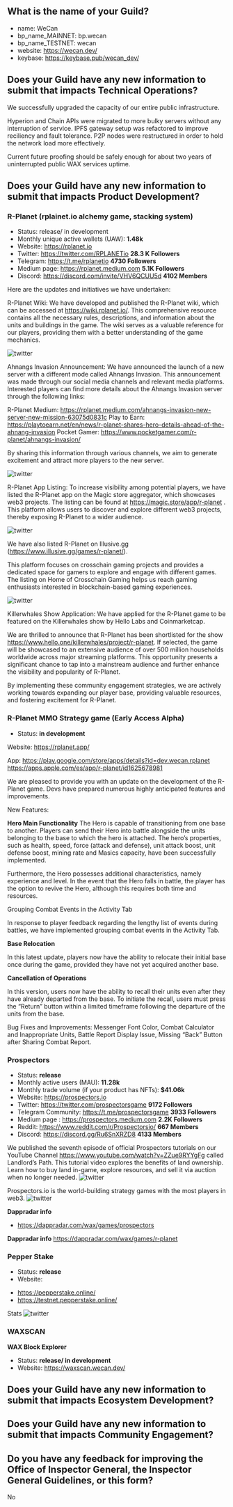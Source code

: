 ## What is the name of your Guild?

* name: WeCan
* bp_name_MAINNET: bp.wecan
* bp_name_TESTNET: wecan
* website: https://wecan.dev/
* keybase: https://keybase.pub/wecan_dev/

## Does your Guild have any new information to submit that impacts Technical Operations?

We successfully upgraded the capacity of our entire public infrastructure.

Hyperion and Chain APIs were migrated to more bulky servers without any interruption of service.
IPFS gateway setup was refactored to improve reciliency and fault tolerance.
P2P nodes were restructured in order to hold the network load more effectively.

Current future proofing should be safely enough for about two years of uninterrupted public WAX services uptime.

## Does your Guild have any new information to submit that impacts Product Development?

### R-Planet (rplainet.io alchemy game, stacking system)
* Status: release/ in development
* Monthly unique active wallets (UAW): **1.48k**
* Website: https://rplanet.io
* Twitter: https://twitter.com/RPLANETio **28.3 K Followers**
* Telegram: https://t.me/rplanetio **4730 Followers**
* Medium page: https://rplanet.medium.com **5.1K Followers**
* Discord: https://discord.com/invite/VHV6QCUU5d **4102 Members**


Here are the updates and initiatives we have undertaken:

R-Planet Wiki: We have developed and published the R-Planet wiki, which can be accessed at https://wiki.rplanet.io/. 
This comprehensive resource contains all the necessary rules, descriptions, and information about the units and buildings in the game. 
The wiki serves as a valuable reference for our players, providing them with a better understanding of the game mechanics.

![twitter](https://github.com/We-Can-dev/waxguilds/blob/june-2023/reports/bp.wecan/images/wecan_image57.png)

Ahnangs Invasion Announcement: We have announced the launch of a new server with a different mode called Ahnangs Invasion. 
This announcement was made through our social media channels and relevant media platforms. 
Interested players can find more details about the Ahnangs Invasion server through the following links:

R-Planet Medium: https://rplanet.medium.com/ahnangs-invasion-new-server-new-mission-63075d0831c
Play to Earn: https://playtoearn.net/en/news/r-planet-shares-hero-details-ahead-of-the-ahnang-invasion
Pocket Gamer: https://www.pocketgamer.com/r-planet/ahnangs-invasion/

By sharing this information through various channels, we aim to generate excitement and attract more players to the new server.

![twitter](https://github.com/We-Can-dev/waxguilds/blob/june-2023/reports/bp.wecan/images/wecan_image58.png)


R-Planet App Listing: To increase visibility among potential players, we have listed the R-Planet app on the Magic store aggregator, which showcases web3 projects. The listing can be found at https://magic.store/app/r-planet . This platform allows users to discover and explore different web3 projects, thereby exposing R-Planet to a wider audience.

![twitter](https://github.com/We-Can-dev/waxguilds/blob/june-2023/reports/bp.wecan/images/wecan_image59.png)


We have also listed R-Planet on Illusive.gg (https://www.illusive.gg/games/r-planet/).

This platform focuses on crosschain gaming projects and provides a dedicated space for gamers to explore and engage with different games. The listing on Home of Crosschain Gaming helps us reach gaming enthusiasts interested in blockchain-based gaming experiences. 

![twitter](https://github.com/We-Can-dev/waxguilds/blob/june-2023/reports/bp.wecan/images/wecan_image60.png)

Killerwhales Show Application: We have applied for the R-Planet game to be featured on the Killerwhales show by Hello Labs and Coinmarketcap.

We are thrilled to announce that R-Planet has been shortlisted for the show https://www.hello.one/killerwhales/project/r-planet. If selected, the game will be showcased to an extensive audience of over 500 million households worldwide across major streaming platforms. This opportunity presents a significant chance to tap into a mainstream audience and further enhance the visibility and popularity of R-Planet.

By implementing these community engagement strategies, we are actively working towards expanding our player base, providing valuable resources, and fostering excitement for R-Planet.


### R-Planet MMO Strategy game (Early Access Alpha)
* Status: **in development**

Website:
https://rplanet.app/

App:
https://play.google.com/store/apps/details?id=dev.wecan.rplanet
https://apps.apple.com/es/app/r-planet/id1625678981

We are pleased to provide you with an update on the development of the R-Planet game. Devs have prepared numerous highly anticipated features and improvements.
 
New Features:

**Hero Main Functionality**
The Hero is capable of transitioning from one base to another. Players can send their Hero into battle alongside the units belonging to the base to which the hero is attached. The hero’s properties, such as health, speed, force (attack and defense), unit attack boost, unit defense boost, mining rate and Masics capacity, have been successfully implemented.

Furthermore, the Hero possesses additional characteristics, namely experience and level. In the event that the Hero falls in battle, the player has the option to revive the Hero, although this requires both time and resources.

Grouping Combat Events in the Activity Tab

In response to player feedback regarding the lengthy list of events during battles, we have implemented grouping combat events in the Activity Tab.

**Base Relocation**

In this latest update, players now have the ability to relocate their initial base once during the game, provided they have not yet acquired another base.

**Cancellation of Operations**

In this version, users now have the ability to recall their units even after they have already departed from the base. To initiate the recall, users must press the “Return” button within a limited timeframe following the departure of the units from the base.

Bug Fixes and Improvements: Messenger Font Color, Combat Calculator and Inappropriate Units, Battle Report Display Issue, Missing “Back” Button after Sharing Combat Report. 


### Prospectors
* Status: **release**
* Monthly active users (MAU): **11.28k**
* Monthly trade volume (if your product has NFTs): **$41.06k**
* Website: https://prospectors.io
* Twitter: https://twitter.com/prospectorsgame **9172 Followers**
* Telegram Community: https://t.me/prospectorsgame **3933 Followers**
* Medium page : https://prospectors.medium.com **2.2K Followers**
* Reddit: https://www.reddit.com/r/Prospectorsio/ **667 Members**
* Discord: https://discord.gg/Ru6SnXRZD8 **4133 Members**


We published the seventh episode of official Prospectors tutorials on our YouTube Channel https://www.youtube.com/watch?v=ZZue9RYYgFg called Landlord’s Path. This tutorial video explores the benefits of land ownership. Learn how to buy land in-game, explore resources, and sell it via auction when no longer needed. 
![twitter](https://github.com/We-Can-dev/waxguilds/blob/june-2023/reports/bp.wecan/images/wecan_image61.png)

Prospectors.io is the world-building strategy games with the most players in web3.
![twitter](https://github.com/We-Can-dev/waxguilds/blob/june-2023/reports/bp.wecan/images/wecan_image62.png)

**Dappradar info**
* https://dappradar.com/wax/games/prospectors

**Dappradar info**
https://dappradar.com/wax/games/r-planet

### Pepper Stake
* Status: **release**
* Website:
 - https://pepperstake.online/
 - https://testnet.pepperstake.online/

Stats ![twitter](https://github.com/We-Can-dev/waxguilds/blob/june-2023/reports/bp.wecan/images/wecan_image63.png)

### WAXSCAN
**WAX Block Explorer**
* Status: **release/ in development**
* Website: https://waxscan.wecan.dev/


## Does your Guild have any new information to submit that impacts Ecosystem Development?

## Does your Guild have any new information to submit that impacts Community Engagement?

## Do you have any feedback for improving the Office of Inspector General, the Inspector General Guidelines, or this form?

No
